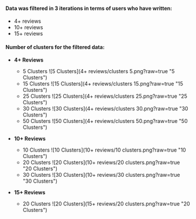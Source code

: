 #### Data was filtered in 3 iterations in terms of users who have written:
- 4+ reviews
- 10+ reviews
- 15+ reviews

#### Number of clusters for the filtered data:
- **4+ Reviews**
  - 5 Clusters
    ![5 Clusters](4+ reviews/clusters 5.png?raw=true "5 Clusters")
  - 15 Clusters
    ![15 Clusters](4+ reviews/clusters 15.png?raw=true "15 Clusters")
  - 25 Clusters
    ![25 Clusters](4+ reviews/clusters 25.png?raw=true "25 Clusters")
  - 30 Clusters
    ![30 Clusters](4+ reviews/clusters 30.png?raw=true "30 Clusters")
  - 50 Clusters
    ![50 Clusters](4+ reviews/clusters 50.png?raw=true "50 Clusters")
  
- **10+ Reviews**
  - 10 Clusters
    ![10 Clusters](10+ reviews/10 clusters.png?raw=true "10 Clusters")
  - 20 Clusters
    ![20 Clusters](10+ reviews/20 clusters.png?raw=true "20 Clusters")
  - 30 Clusters
    ![30 Clusters](10+ reviews/30 clusters.png?raw=true "30 Clusters")

- **15+ Reviews**
  - 20 Clusters
    ![20 Clusters](15+ reviews/20 clusters.png?raw=true "20 Clusters")

